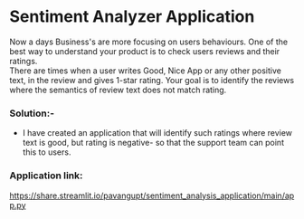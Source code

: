 # Sentiment Analyzer Application

Now a days Business's are more focusing on users behaviours. One of the best way to understand your product is to check users reviews and their ratings.  
There are times when a user writes Good, Nice App or any other positive text, in the review and gives 1-star rating. Your goal is to identify the reviews where the semantics of review text does not match rating. 
### Solution:- 
- I have created an application that will identify such ratings where review text is good, but rating is negative- so that the support team can point this to users. 

### Application link:
https://share.streamlit.io/pavangupt/sentiment_analysis_application/main/app.py
